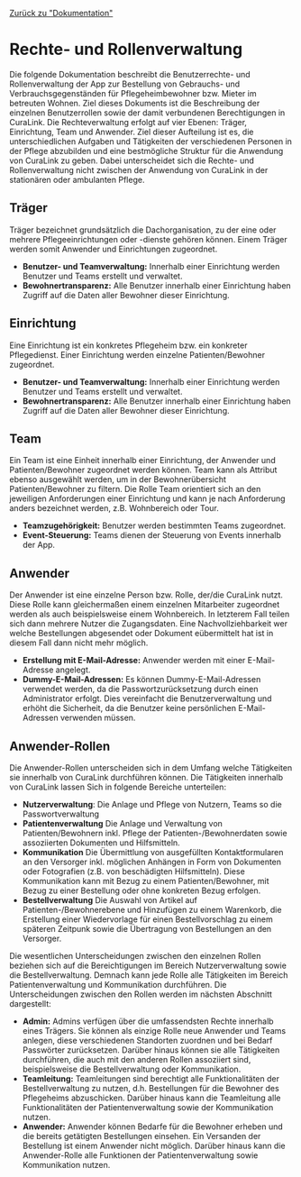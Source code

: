 [Zurück zu "Dokumentation"](README.md)

# Rechte- und Rollenverwaltung
Die folgende Dokumentation beschreibt die Benutzerrechte- und Rollenverwaltung der App zur Bestellung von Gebrauchs- und Verbrauchsgegenständen für Pflegeheimbewohner bzw. Mieter im betreuten Wohnen. Ziel dieses Dokuments ist die Beschreibung der einzelnen Benutzerrollen sowie der damit verbundenen Berechtigungen in CuraLink. Die Rechteverwaltung erfolgt auf vier Ebenen: Träger, Einrichtung, Team und Anwender. Ziel dieser Aufteilung ist es, die unterschiedlichen Aufgaben und Tätigkeiten der verschiedenen Personen in der Pflege abzubilden und eine bestmögliche Struktur für die Anwendung von CuraLink zu geben. Dabei unterscheidet sich die Rechte- und Rollenverwaltung nicht zwischen der Anwendung von CuraLink in der stationären oder ambulanten Pflege. 

## Träger
Träger bezeichnet grundsätzlich die Dachorganisation, zu der eine oder mehrere Pflegeeinrichtungen oder -dienste gehören können. Einem Träger werden somit Anwender und Einrichtungen zugeordnet.  
* **Benutzer- und Teamverwaltung:** Innerhalb einer Einrichtung werden Benutzer und Teams erstellt und verwaltet.
* **Bewohnertransparenz:** Alle Benutzer innerhalb einer Einrichtung haben Zugriff auf die Daten aller Bewohner dieser Einrichtung.

## Einrichtung
Eine Einrichtung ist ein konkretes Pflegeheim bzw. ein konkreter Pflegedienst. Einer Einrichtung werden einzelne Patienten/Bewohner zugeordnet.  
* **Benutzer- und Teamverwaltung:** Innerhalb einer Einrichtung werden Benutzer und Teams erstellt und verwaltet.
* **Bewohnertransparenz:** Alle Benutzer innerhalb einer Einrichtung haben Zugriff auf die Daten aller Bewohner dieser Einrichtung.

## Team
Ein Team ist eine Einheit innerhalb einer Einrichtung, der Anwender und Patienten/Bewohner zugeordnet werden können. Team kann als Attribut ebenso ausgewählt werden, um in der Bewohnerübersicht Patienten/Bewohner zu filtern. Die Rolle Team orientiert sich an den jeweiligen Anforderungen einer Einrichtung und kann je nach Anforderung anders bezeichnet werden, z.B. Wohnbereich oder Tour.  
* **Teamzugehörigkeit:** Benutzer werden bestimmten Teams zugeordnet.
* **Event-Steuerung:** Teams dienen der Steuerung von Events innerhalb der App.

## Anwender
Der Anwender ist eine einzelne Person bzw. Rolle, der/die CuraLink nutzt. Diese Rolle kann gleichermaßen einem einzelnen Mitarbeiter zugeordnet werden als auch beispielsweise einem Wohnbereich. In letzterem Fall teilen sich dann mehrere Nutzer die Zugangsdaten. Eine Nachvollziehbarkeit wer welche Bestellungen abgesendet oder Dokument eübermittelt hat ist in diesem Fall dann nicht mehr möglich.
- **Erstellung mit E-Mail-Adresse:** Anwender werden mit einer E-Mail-Adresse angelegt.
- **Dummy-E-Mail-Adressen:** Es können Dummy-E-Mail-Adressen verwendet werden, da die Passwortzurücksetzung durch einen Administrator erfolgt. Dies vereinfacht die Benutzerverwaltung und erhöht die Sicherheit, da die Benutzer keine persönlichen E-Mail-Adressen verwenden müssen.

## Anwender-Rollen
Die Anwender-Rollen unterscheiden sich in dem Umfang welche Tätigkeiten sie innerhalb von CuraLink durchführen können. Die Tätigkeiten innerhalb von CuraLink lassen Sich in folgende Bereiche unterteilen: 
* **Nutzerverwaltung**: Die Anlage und Pflege von Nutzern, Teams so die Passwortverwaltung
* **Patientenverwaltung** Die Anlage und Verwaltung von Patienten/Bewohnern inkl. Pflege der Patienten-/Bewohnerdaten sowie assoziierten Dokumenten und Hilfsmitteln.
* **Kommunikation** Die Übermittlung von ausgefüllten Kontaktformularen an den Versorger inkl. möglichen Anhängen in Form von Dokumenten oder Fotografien (z.B. von beschädigten Hilfsmitteln). Diese Kommunikation kann mit Bezug zu einem Patienten/Bewohner, mit Bezug zu einer Bestellung oder ohne konkreten Bezug erfolgen. 
* **Bestellverwaltung** Die Auswahl von Artikel auf Patienten-/Bewohnerebene und Hinzufügen zu einem Warenkorb, die Erstellung einer Wiedervorlage für einen Bestellvorschlag zu einem späteren Zeitpunk sowie die Übertragung von Bestellungen an den Versorger.

Die wesentlichen Unterscheidungen zwischen den einzelnen Rollen beziehen sich auf die Bereichtigungen im Bereich Nutzerverwaltung sowie die Bestellverwaltung. 
Demnach kann jede Rolle alle Tätigkeiten im Bereich Patientenverwaltung und Kommunikation durchführen. Die Unterscheidungen zwischen den Rollen werden im nächsten Abschnitt dargestellt:  

* **Admin:** Admins verfügen über die umfassendsten Rechte innerhalb eines Trägers. Sie können als einzige Rolle neue Anwender und Teams anlegen, diese verschiedenen Standorten zuordnen und bei Bedarf Passwörter zurücksetzen. Darüber hinaus können sie alle Tätigkeiten durchführen, die auch mit den anderen Rollen assoziiert sind, beispielsweise die Bestellverwaltung oder Kommunikation. 
* **Teamleitung:** Teamleitungen sind berechtigt alle Funktionalitäten der Bestellverwaltung zu nutzen, d.h. Bestellungen für die Bewohner des Pflegeheims abzuschicken. Darüber hinaus kann die Teamleitung alle Funktionalitäten der Patientenverwaltung sowie der Kommunikation nutzen. 
* **Anwender:** Anwender können Bedarfe für die Bewohner erheben und die bereits getätigten Bestellungen einsehen. Ein Versanden der Bestellung ist einem Anwender nicht möglich. Darüber hinaus kann die Anwender-Rolle alle Funktionen der Patientenverwaltung sowie Kommunikation nutzen. 
